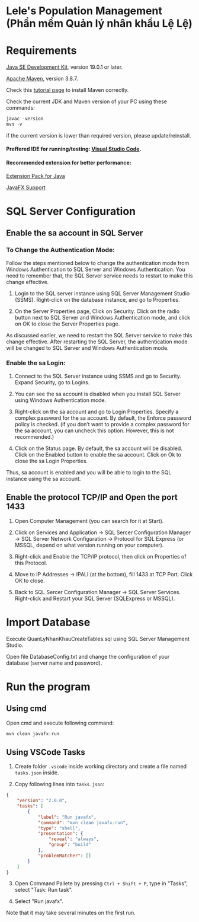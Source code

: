 # Lele's Population Management (Phần mềm Quản lý nhân khẩu Lệ Lệ)

# Requirements

[Java SE Development Kit](https://www.oracle.com/java/technologies/downloads/#jdk19-windows), version 19.0.1 or later.

[Apache Maven](https://maven.apache.org/download.cgi), version 3.8.7.

Check this [tutorial page](https://www.tutorialspoint.com/maven/maven_environment_setup.htm) to install Maven correctly.

Check the current JDK and Maven version of your PC using these commands:

```ps1
javac -version
mvn -v
```

if the current version is lower than required version, please update/reinstall.

#### Preffered IDE for running/testing: [Visual Studio Code](https://code.visualstudio.com/).

#### Recommended extension for better performance:

[Extension Pack for Java](https://marketplace.visualstudio.com/items?itemName=vscjava.vscode-java-pack)

[JavaFX Support](https://marketplace.visualstudio.com/items?itemName=shrey150.javafx-support)

# SQL Server Configuration

## Enable the sa account in SQL Server

### To Change the Authentication Mode:

Follow the steps mentioned below to change the authentication mode from Windows Authentication to SQL Server and Windows Authentication. You need to remember that, the SQL Server service needs to restart to make this change effective.

1. Login to the SQL server instance using SQL Server Management Studio (SSMS). Right-click on the database instance, and go to Properties.

2. On the Server Properties page, Click on Security. Click on the radio button next to SQL Server and Windows Authentication mode, and click on OK to close the  Server Properties page.

As discussed earlier, we need to restart the SQL Server service to make this change effective. After restarting the SQL Server, the authentication mode will be changed to SQL Server and Windows Authentication mode.

### Enable the sa Login:

1. Connect to the SQL Server instance using SSMS and go to Security. Expand Security, go to Logins.

2. You can see the sa account is disabled when you install SQL Server using Windows Authentication mode.

3. Right-click on the sa account and go to Login Properties. Specify a complex password for the sa account. By default, the Enforce password policy is checked. (if you don’t want to provide a complex password for the sa account, you can uncheck this option. However, this is not recommended.)

4. Click on the Status page. By default, the sa account will be disabled. Click on the Enabled button to enable the sa account. Click on Ok to close the sa Login Properties.

Thus, sa account is enabled and you will be able to login to the SQL instance using the sa account.

## Enable the protocol TCP/IP and Open the port 1433

1. Open Computer Management (you can search for it at Start).

2. Click on Services and Application -> SQL Sercer Configuration Manager -> SQL Server Network Configuration -> Protocol for SQL Express (or MSSQL, depend on what version running on your computer).

3. Right-click and Enable the TCP/IP protocol, then click on Properties of this Protocol.

4. Move to IP Addresses -> IPALl (at the bottom), fill 1433 at TCP Port. Click OK to close.

5. Back to SQL Sercer Configuration Manager -> SQL Server Services. Right-click and Restart your SQL Server (SQLExpress or MSSQL).

# Import Database
Execute QuanLyNhanKhauCreateTables.sql using SQL Server Management Studio.

Open file DatabaseConfig.txt and change the configuration of your database (server name and password).

# Run the program

## Using cmd

Open cmd and execute following command:

```ps1
mvn clean javafx:run
```

## Using VSCode Tasks

1. Create folder <code>.vscode</code> inside working directory and create a file named <code>tasks.json</code> inside.

2. Copy following lines into <code>tasks.json</code>:

```json
{
	"version": "2.0.0",
	"tasks": [
		{
			"label": "Run javafx",
			"command": "mvn clean javafx:run",
			"type": "shell",
			"presentation": {
				"reveal": "always",
				"group": "build"
			},
			"problemMatcher": []
		}
	]
}
```

3. Open Command Pallete by pressing `Ctrl + Shift + P`, type in "Tasks", select "Task: Run task".

4. Select "Run javafx".

Note that it may take several minutes on the first run.